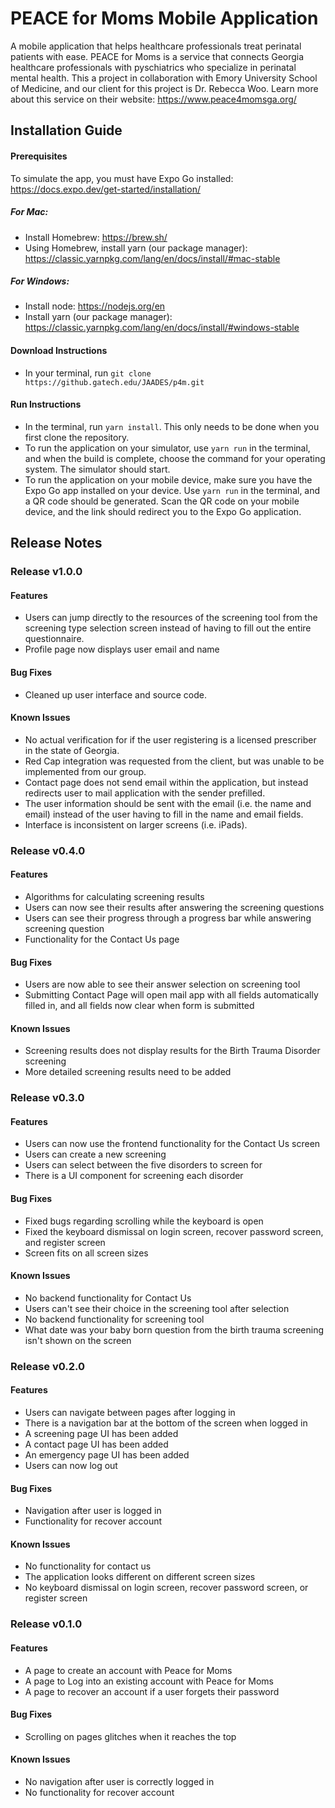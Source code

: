 # PEACE for Moms Mobile Application

A mobile application that helps healthcare professionals treat perinatal patients with ease. PEACE for Moms is a service that connects Georgia healthcare professionals with pyschiatrics who specialize in perinatal mental health. This a project in collaboration with Emory University School of Medicine, and our client for this project is Dr. Rebecca Woo. Learn more about this service on their website: https://www.peace4momsga.org/

## Installation Guide
#### Prerequisites
To simulate the app, you must have Expo Go installed: https://docs.expo.dev/get-started/installation/

##### For Mac:
- Install Homebrew: https://brew.sh/
- Using Homebrew, install yarn (our package manager): https://classic.yarnpkg.com/lang/en/docs/install/#mac-stable

##### For Windows:
- Install node: https://nodejs.org/en
- Install yarn (our package manager): https://classic.yarnpkg.com/lang/en/docs/install/#windows-stable

#### Download Instructions
- In your terminal, run `git clone https://github.gatech.edu/JAADES/p4m.git`

#### Run Instructions
- In the terminal, run `yarn install`. This only needs to be done when you first clone the repository.
- To run the application on your simulator, use `yarn run` in the terminal, and when the build is complete, choose the command for your operating system. The simulator should start. 
- To run the application on your mobile device, make sure you have the Expo Go app installed on your device. Use `yarn run` in the terminal, and a QR code should be generated. Scan the QR code on your mobile device, and the link should redirect you to the Expo Go application. 

## Release Notes

### Release v1.0.0

#### Features
- Users can jump directly to the resources of the screening tool from the screening type selection screen instead of having to fill out the entire questionnaire.
- Profile page now displays user email and name

#### Bug Fixes
- Cleaned up user interface and source code.
#### Known Issues
- No actual verification for if the user registering is a licensed prescriber in the state of Georgia. 
- Red Cap integration was requested from the client, but was unable to be implemented from our group.
- Contact page does not send email within the application, but instead redirects user to mail application with the sender prefilled.
- The user information should be sent with the email (i.e. the name and email) instead of the user having to fill in the name and email fields.
- Interface is inconsistent on larger screens (i.e. iPads).


### Release v0.4.0

#### Features

- Algorithms for calculating screening results
- Users can now see their results after answering the screening questions
- Users can see their progress through a progress bar while answering screening question
- Functionality for the Contact Us page

#### Bug Fixes

- Users are now able to see their answer selection on screening tool
- Submitting Contact Page will open mail app with all fields automatically filled in, and all fields now clear when form is submitted

#### Known Issues

- Screening results does not display results for the Birth Trauma Disorder screening 
- More detailed screening results need to be added

### Release v0.3.0

#### Features

- Users can now use the frontend functionality for the Contact Us screen
- Users can create a new screening
- Users can select between the five disorders to screen for
- There is a UI component for screening each disorder

#### Bug Fixes

- Fixed bugs regarding scrolling while the keyboard is open
- Fixed the keyboard dismissal on login screen, recover password screen, and register screen
- Screen fits on all screen sizes

#### Known Issues

- No backend functionality for Contact Us
- Users can't see their choice in the screening tool after selection
- No backend functionality for screening tool
- What date was your baby born question from the birth trauma screening isn't shown on the screen

### Release v0.2.0

#### Features

- Users can navigate between pages after logging in
- There is a navigation bar at the bottom of the screen when logged in
- A screening page UI has been added
- A contact page UI has been added
- An emergency page UI has been added
- Users can now log out

#### Bug Fixes

- Navigation after user is logged in
- Functionality for recover account

#### Known Issues

- No functionality for contact us
- The application looks different on different screen sizes
- No keyboard dismissal on login screen, recover password screen, or register screen

### Release v0.1.0

#### Features

- A page to create an account with Peace for Moms
- A page to Log into an existing account with Peace for Moms
- A page to recover an account if a user forgets their password

#### Bug Fixes

- Scrolling on pages glitches when it reaches the top

#### Known Issues

- No navigation after user is correctly logged in
- No functionality for recover account

